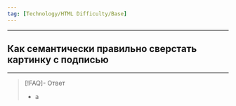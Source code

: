 ```yaml
---
tag: [Technology/HTML Difficulty/Base]
---
```

----
## Как семантически правильно сверстать картинку с подписью
----
> [!FAQ]- Ответ
> - а 